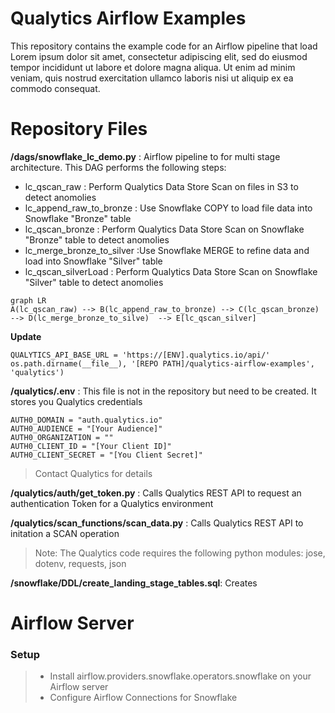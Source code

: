 # Qualytics Airflow Examples

This repository contains the example code for an Airflow pipeline that load Lorem ipsum dolor sit amet, consectetur adipiscing elit, sed do eiusmod tempor incididunt ut labore et dolore magna aliqua. Ut enim ad minim veniam, quis nostrud exercitation ullamco laboris nisi ut aliquip ex ea commodo consequat.


# Repository Files
**/dags/snowflake_lc_demo.py**  : Airflow pipeline to for multi stage architecture. 
 This DAG performs the following steps: 
 - lc_qscan_raw : Perform Qualytics Data Store Scan on files in S3 to detect anomolies
 - lc_append_raw_to_bronze : Use Snowflake COPY to load file data into Snowflake "Bronze" table
 - lc_qscan_bronze : Perform Qualytics Data Store Scan on Snowflake "Bronze" table to detect anomolies
 - lc_merge_bronze_to_silver :Use Snowflake MERGE to refine data and load into Snowflake "Silver" table
 - lc_qscan_silverLoad : Perform Qualytics Data Store Scan on Snowflake "Silver" table to detect anomolies
```mermaid
graph LR
A(lc_qscan_raw) --> B(lc_append_raw_to_bronze) --> C(lc_qscan_bronze) --> D(lc_merge_bronze_to_silve)  --> E[lc_qscan_silver]
```
**Update**
  ```
  QUALYTICS_API_BASE_URL = 'https://[ENV].qualytics.io/api/'
  os.path.dirname(__file__), '[REPO PATH]/qualytics-airflow-examples', 'qualytics')
 ```

**/qualytics/.env** : This file is not in the repository but need to be created.   It stores you Qualytics credentials
```
AUTH0_DOMAIN = "auth.qualytics.io"
AUTH0_AUDIENCE = "[Your Audience]"
AUTH0_ORGANIZATION = ""
AUTH0_CLIENT_ID = "[Your Client ID]"
AUTH0_CLIENT_SECRET = "[You Client Secret]"
```
> Contact Qualytics for details

**/qualytics/auth/get_token.py** : Calls Qualytics REST API to request an authentication Token for a Qualytics environment

**/qualytics/scan_functions/scan_data.py** : Calls Qualytics REST API to initation a SCAN operation
>  Note: The Qualytics code requires the following python modules:  jose, dotenv, requests, json

**/snowflake/DDL/create_landing_stage_tables.sql**: Creates 

# Airflow Server

### Setup
>  - Install airflow.providers.snowflake.operators.snowflake on your Airflow server
>  - Configure Airflow Connections for Snowflake


